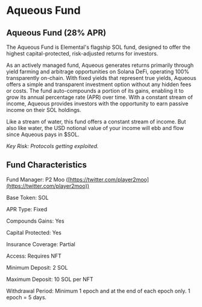# Aqueous Fund

## Aqueous Fund (28% APR)

The Aqueous Fund is Elemental's flagship SOL fund, designed to offer the highest capital-protected, risk-adjusted returns for investors.

As an actively managed fund, Aqueous generates returns primarily through yield farming and arbitrage opportunities on Solana DeFi, operating 100% transparently on-chain. With fixed yields that represent true yields, Aqueous offers a simple and transparent investment option without any hidden fees or costs. The fund auto-compounds a portion of its gains, enabling it to grow its annual percentage rate (APR) over time. With a constant stream of income, Aqueous provides investors with the opportunity to earn passive income on their SOL holdings.

Like a stream of water, this fund offers a constant stream of income. But also like water, the USD notional value of your income will ebb and flow since Aqueous pays in $SOL.

_Key Risk: Protocols getting exploited._

## Fund Characteristics

Fund Manager: P2 Moo ([https://twitter.com/player2moo](https://twitter.com/player2moo))

Base Token: SOL

APR Type: Fixed

Compounds Gains: Yes

Capital Protected: Yes

Insurance Coverage: Partial

Access: Requires NFT

Minimum Deposit: 2 SOL

Maximum Deposit: 10 SOL per NFT

Withdrawal Period: Minimum 1 epoch and at the end of each epoch only. 1 epoch = 5 days.
